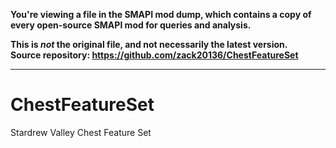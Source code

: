 **You're viewing a file in the SMAPI mod dump, which contains a copy of every open-source SMAPI mod
for queries and analysis.**

**This is _not_ the original file, and not necessarily the latest version.**  
**Source repository: https://github.com/zack20136/ChestFeatureSet**

----

# ChestFeatureSet
Stardrew Valley Chest Feature Set

